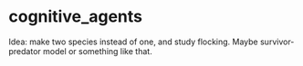 # cognitive_agents

Idea: make two species instead of one, and study flocking. Maybe survivor-predator model or something like that.
